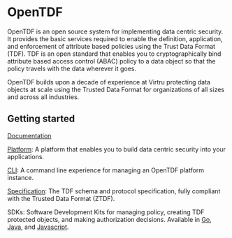 # OpenTDF

OpenTDF is an open source system for implementing data centric security. It provides the basic services required to enable the definition, application, and enforcement of attribute based policies using the Trust Data Format (TDF). TDF is an open standard that enables you to cryptographically bind attribute based access control (ABAC) policy to a data object so that the policy travels with the data wherever it goes.

OpenTDF builds upon a decade of experience at Virtru protecting data objects at scale using the Trusted Data Format for organizations of all sizes and across all industries.

## Getting started
[Documentation](https://docs.opentdf.io)

[Platform](https://github.com/opentdf/platform): A platform that enables you to build data centric security into your applications. 

[CLI](https://github.com/opentdf/otdfctl): A command line experience for managing an OpenTDF platform instance.

[Specification](https://github.com/opentdf/spec): The TDF schema and protocol specification, fully compliant with the Trusted Data Format (ZTDF). 

SDKs: Software Development Kits for managing policy, creating TDF protected objects, and making authorization decisions. Available in [Go](https://github.com/opentdf/platform/tree/main/sdk), [Java](https://github.com/opentdf/java-sdk), and [Javascript](https://github.com/opentdf/client-web).



